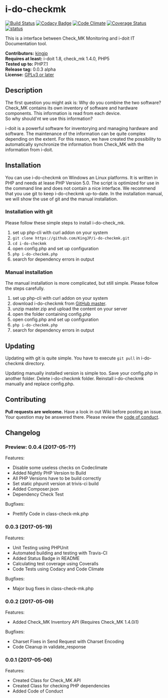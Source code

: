 # i-do-checkmk
[![Build Status](https://travis-ci.org/KingJP/i-do-checkmk.svg?branch=master)](https://travis-ci.org/KingJP/i-do-checkmk)
[![Codacy Badge](https://api.codacy.com/project/badge/Grade/9cb7685f2f504877a39800e656d45c43)](https://www.codacy.com/app/KingJP/i-do-checkmk?utm_source=github.com&amp;utm_medium=referral&amp;utm_content=KingJP/i-do-checkmk&amp;utm_campaign=Badge_Grade)
[![Code Climate](https://codeclimate.com/github/KingJP/i-do-checkmk/badges/gpa.svg)](https://codeclimate.com/github/KingJP/i-do-checkmk)
[![Coverage Status](https://coveralls.io/repos/github/KingJP/i-do-checkmk/badge.svg?branch=master)](https://coveralls.io/github/KingJP/i-do-checkmk?branch=master)
[![status](https://img.shields.io/badge/status-alpha-red.svg)](https://github.com/KingJP/i-do-checkmk)

This is a interface between Check_MK Monitoring and i-doit IT Documentation tool.

**Contributors:** [kingjp](https://github.com/KingJP)  
**Requires at least:** i-doit 1.8, check_mk 1.4.0, PHP5  
**Tested up to:** PHP7.1  
**Release tag:** 0.0.3 alpha   
**License:** [GPLv3 or later](https://github.com/KingJP/i-do-checkmk/blob/master/LICENSE)

## Description

The first question you might ask is: Why do you combine the two software? Check_MK contains its own inventory of software and hardware components. This information is read from each device.  
So why should'nt we use this information?

i-doit is a powerful software for inventorying and managing hardware and software. The maintenance of the information can be quite complex depending on the extent. For this reason, we have created the possibility to automatically synchronize the information from Check_MK with the information from i-doit.

## Installation

You can use i-do-checkmk on Windows an Linux platforms. It is written in PHP and needs at lease PHP Version 5.0. The script is optimized for use in the command line and does not contain a nice interface. We recommend that you use git to keep i-do-checkmk up-to-date. In the installation manual, we will show the use of git and the manual installation.

### Installation with git

Please follow these simple steps to install i-do-check_mk.

1. set up php-cli with curl addon on your system
2. `git clone https://github.com/KingJP/i-do-checkmk.git`
3. `cd i-do-checkmk`
4. open config.php and set up configuration
5. `php i-do-checkmk.php`
6. search for dependency errors in output

### Manual installation

The manual installation is more complicated, but still simple. Please follow the steps carefully.

1. set up php-cli with curl addon on your system
2. download i-do-checkmk from [GitHub master](https://github.com/KingJP/i-do-checkmk/archive/master.zip).
3. unzip master.zip and upload the content on your server
4. open the folder containing config.php
5. open config.php and set up configuration
6. `php i-do-checkmk.php`
7. search for dependency errors in output

## Updating

Updating with git is quite simple. You have to execute `git pull` in i-do-checkmk directory.  

Updating manually installed version is simple too. Save your config.php in another folder. Delete i-do-checkmk folder. Reinstall i-do-checkmk manually and replace config.php. 

## Contributing

**Pull requests are welcome.** Have a look in out Wiki before posting an issue. Your question may be answered there. Please review the [code of conduct](https://github.com/KingJP/i-do-checkmk/blob/master/code_of_conduct.md).

## Changelog

### Preview: 0.0.4 (2017-05-??)

Features:

- Disable some useless checks on Codeclimate
- Added Nightly PHP Version to Build
- All PHP Versions have to be build correctly
- Set static phpunit version at trivis-ci build
- Added Composer.json
- Dependency Check Test

Bugfixes:

- Prettify Code in class-check-mk.php

### 0.0.3 (2017-05-19)

Features:

- Unit Testing using PHPUnit
- Automated building and testing with Travis-CI
- Added Status Badge in README
- Calculating test coverage using Coveralls
- Code Tests using Codacy and Code Climate

Bugfixes:

- Major bug fixes in class-check-mk.php

### 0.0.2 (2017-05-09)

Features:

- Added Check_MK Inventory API (Requires Check_MK 1.4.0i1)

Bugfixes:

- Charset Fixes in Send Request with Charset Encoding
- Code Cleanup in validate_response

### 0.0.1 (2017-05-06)

Features:

- Created Class for Check_MK API
- Created Class for checking PHP dependencies
- Added Code of Conduct
